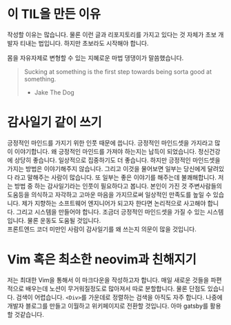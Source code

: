 # 이 TIL을 만든 이유

작성할 이유는 많습니다. 
물론 이런 글과 리포지토리를 가지고 있다는 것 자체가 초보 개발자 티내는 법입니다. 하지만 초보라도 시작해야 합니다.

몸을 자유자제로 변형할 수 있는 지혜로운 마법 댕댕이가 말씀했습니다.

> Sucking at something is the first step towards being sorta good at something.
> - Jake The Dog

# 감사일기 같이 쓰기

긍정적인 마인드를 가지기 위한 인풋 때문에 씁니다. 긍정적인 마인드셋을 가지라고 많이 이야기합니다. 왜 긍정적인 마인드를 가져야 하는지는 납득이 되었습니다. 정신건강에 상당히 좋습니다. 일상적으로 집중하기도 더 좋습니다. 하지만 긍정적인 마인드셋을 가지는 방법은 이야기해주지 않습니다. 그리고 이것을 물어보면 일부는 당신에게 달려있다 라고 말해주는 사람이 많습니다. 또 일부는 좋은 이야기를 해주는데 불쾌해합니다. 저는 방법 중 하는 감사일기라는 인풋이 필요하다고 봅니다. 본인이 가진 것 주변사람들의 도움등을 의식하고 자각하고 고마운 마음을 가지므로써 일상적인 만족도를 높일 수 있습니다. 
제가 지향하는 소프트웨어 엔지니어가 되고자 한다면 논리적으로 사고해야 합니다. 그리고 시스템을 만들어야 합니다. 조금더 긍정적인 마인드셋을 가질 수 있는 시스템입니다. 물론 운동도 도움될 것입니다.  
프론트엔드 코더 미만인 사람이 감사일기를 왜 쓰는지 의문이 많을 것입니다.

# Vim 혹은 최소한 neovim과 친해지기

저는 최대한 Vim을 통해서 이 마크다운을 작성하고자 합니다. 매일 새로운 것들을 파편적으로 배우는데 노션이 무거워질정도로 많아져서 따로 분할합니다. 물론 단점도 있습니다. 검색이 어렵습니다. `<Div>`를 가운데로 정렬하는 검색을 아직도 자주 합니다. 나중에 개발자 블로그를 만들고 이월하고 위키페이지로 전환할 것입니다. 아마 gatsby를 활용할 것같습니다. 




